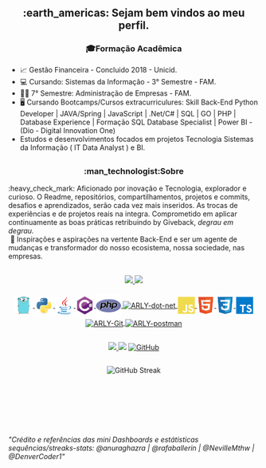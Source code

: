 
    
<div align="center">
<h2>​:earth_americas:  Sejam bem vindos ao meu perfil.</h2>
<h3> 🎓Formação Acadêmica </h3>
<div align="left">
    
- :chart_with_upwards_trend: Gestão Financeira - Concluido 2018 - Unicid.
- :computer: Cursando: Sistemas da Informação - 3° Semestre - FAM.
- ​:man_office_worker:  7° Semestre: Administração de Empresas - FAM.
- :desktop_computer: Cursando Bootcamps/Cursos extracurriculures: Skill Back-End Python Developer | JAVA/Spring | JavaScript | .Net/C# | SQL | GO | PHP | Database     Experience | Formação SQL Database Specialist | Power BI  - (Dio - Digital Innovation One) 
 - Estudos e desenvolvimentos focados em projetos Tecnologia Sistemas da Informação ( IT Data Analyst ) e BI.  
   ##
  <div align="center"> 
  <h3>​:man_technologist:Sobre </h3>
  <div align="left">
   :heavy_check_mark:  Aficionado por inovação e Tecnologia, explorador e curioso. O Readme, repositórios, compartilhamentos, projetos e commits, desafios e aprendizados, serão cada vez mais inseridos. As trocas de experiências e de projetos reais na integra. Comprometido em aplicar continuamente as boas práticas  retribuindo by Giveback, <i>degrau em degrau.</i> 
        <div align="left">
   ​ 🚀 Inspirações e aspirações na vertente Back-End e ser um agente de mudanças e transformador do nosso ecosistema, nossa sociedade, nas empresas. 
            
            
             
 ##
<div align="center">
<div align="center">
<div align="center">
    <div align="center">
        <a href="https://github.com/ARLY-LC-JUNIOR">
  <img height="170em" src="https://github-readme-stats-git-masterrstaa-rickstaa.vercel.app/api?username=ARLY-LC-JUNIOR&hide=contribs&show_icons=true&theme=vue-dark&show&include_all_commits=true&count_private=true"/>
  <img height="170em" src="https://github-readme-stats-git-masterrstaa-rickstaa.vercel.app/api/top-langs/?username=ARLY-LC-JUNIOR&layout=compact&langs_count=7&theme=vue-dark&show"/>                     
           
    
</div>
<div>
</div>
        </div>
<div style="display: inline_block"><br>
<img align="center" alt="ARLY-Go" height="37" width="37" src="https://raw.githubusercontent.com/devicons/devicon/master/icons/go/go-original.svg">
<img align="center" alt="ARLY-Python" height="37" width="37" src="https://raw.githubusercontent.com/devicons/devicon/master/icons/python/python-original.svg">
<img align="center" alt="ARLY-java" height="37" width="37" src="https://raw.githubusercontent.com/devicons/devicon/master/icons/java/java-original.svg">
<img align="center" alt="ARLY-Csharp" height="37" width="37" src="https://raw.githubusercontent.com/devicons/devicon/master/icons/csharp/csharp-original.svg">
<img align="center" alt="ARLY-PHP" height="50" width="50" src="https://raw.githubusercontent.com/devicons/devicon/master/icons/php/php-original.svg">
<img align="center" alt="ARLY-dot-net" height="50" width="50" src="https://icongr.am/devicon/dot-net-original.svg?size=134&color=currentColor">
<img align="center" alt="ARLY-Js" height="35" width="35"src="https://raw.githubusercontent.com/devicons/devicon/master/icons/javascript/javascript-plain.svg">
<img align="center" alt="ARLY-HTML" height="35" width="35" src="https://raw.githubusercontent.com/devicons/devicon/master/icons/html5/html5-original.svg">
<img align="center" alt="ARLY-CSS" height="35" width="35" src="https://raw.githubusercontent.com/devicons/devicon/master/icons/css3/css3-original.svg">
<img align="center" alt="ARLY-Ts" height="35" width="35" src="https://raw.githubusercontent.com/devicons/devicon/master/icons/typescript/typescript-plain.svg">
<img align="center" alt="ARLY-Git" height="37" width="37" src="https://icongr.am/devicon/git-original.svg?size=128&color=currentColor">
<img align="center" alt="ARLY-postman" height="35" width="35" src="https://user-images.githubusercontent.com/106846090/211480013-631cf387-136f-49d0-8e10-feba24844d99.png">


##
<a href = "mailto:arly.lcj@gmail.com"><img src="https://img.shields.io/badge/-Gmail-%23333?style=for-the-badge&logo=gmail&logoColor=blue" destino ="_blank">
<a href="https://www.linkedin.com/in/arly-júnior-a2ab49182" target="_blank"><img src="https://img.shields.io/badge/-LinkedIn-%230077B5?style=for-the-badge&logo=linkedin&logoColor=white" target="_blank"></a> 
</a>
<a href="https://github.com/ARLY-LC-JUNIOR">
<img src="https://custom-icon-badges.demolab.com/badge/GitHub-100000?style=for-the-badge&logo=github&logoColor=white" alt="GitHub"/>
</a>
##
![GitHub Streak](https://streak-stats.demolab.com?user=ARLY-LC-JUNIOR&theme=blueberry&hide_border=falso&locale=pt-br&mode=weekly)    
<br />
    <br />
          <br /> 
                <br />
                       <br />
                              <br />                                           
 <div align="left"><h6>"Crédito e referências das mini Dashboards e estátisticas sequências/streaks-stats: @anuraghazra | @rafaballerin | @NevilleMthw | @DenverCoder1" 
     

    
    
             
